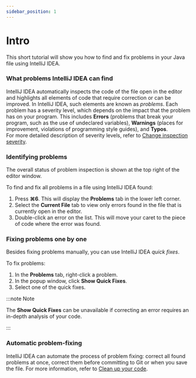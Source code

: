 ```yaml
---
sidebar_position: 1
---
```


# Intro

This short tutorial will show you how to find and fix problems in your Java file using IntelliJ IDEA.


### What problems IntelliJ IDEA can find

IntelliJ IDEA automatically inspects the code of the file open in the editor and highlights all elements of code that require correction or can be improved. In IntelliJ IDEA, such elements are known as *problems*. Each problem has a severity level, which depends on the impact that the problem has on your program. This includes **Errors** (problems that break your program, such as the use of undeclared variables), **Warnings** (places for improvement, violations of programming style guides), and **Typos**.  
For more detailed description of severity levels, refer to [Change inspection severity](https://www.jetbrains.com/help/idea/configuring-inspection-severities.html).

### Identifying problems

The overall status of problem inspection is shown at the top right of the editor window.

To find and fix all problems in a file using IntelliJ IDEA found:
1. Press **⌘6**.
  This will display the **Problems** tab in the lower left corner.
2. Select the **Current File** tab to view only errors found in the file that is currently open in the editor.   
3. Double-click an error on the list.
  This will move your caret to the piece of code where the error was found.
  
### Fixing problems one by one

Besides fixing problems manually, you can use IntelliJ IDEA *quick fixes*.

To fix problems:
1. In the **Problems** tab, right-click a problem.
2. In the popup window, click **Show Quick Fixes**.
3. Select one of the quick fixes. 


:::note Note

The **Show Quick Fixes** can be unavailable if correcting an error requires an in-depth analysis of your code.

:::

### Automatic problem-fixing

IntelliJ IDEA can automate the process of problem fixing: correct all found problems at once, correct them before committing to Git or when you save the file. For more information, refer to [Clean up your code](https://www.jetbrains.com/help/idea/resolving-problems.html#clean-up-code).
